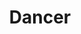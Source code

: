 ---
layout: quest-table
expansion: Job Quests
title: Dancer
permalink: /quests/jobs/dancer
links:
    next: /quests/role/shadowbringers/physical-dps
quests:
  - name: Shall We Dance
    level: 60
    rowId: 68785
    questId: LucKbb201_03249
    genre: Dancer Quests
    icon: '71140'
    issuer:
      location: Limsa Lominsa Lower Decks
      coords: (9.8, 12.0)
      name: eager Lominsan
    steps:
      - location: Limsa Lominsa Lower Decks
        coords: (8.9, 15.1)
        name: Speak with the troupe's dancer.
      - location: Limsa Lominsa Lower Decks
        coords: (8.9, 15.1)
        name: Wait for the show to begin.
      - location: Limsa Lominsa Lower Decks
        coords: (9.1, 15.1)
        name: Speak with Nashmeira.
    partQuestNo: 1
  - name: Gamboling for Gil
    level: 60
    rowId: 68786
    questId: LucKbb202_03250
    genre: Dancer Quests
    icon: '71140'
    issuer:
      location: Limsa Lominsa Lower Decks
      coords: (9.1, 15.1)
      name: Nashmeira
    steps:
      - location: Eastern La Noscea
        coords: (33.3, 30.6)
        name: Speak with Nashmeira at Costa del Sol.
      - location: Eastern La Noscea
        coords: (31.1, 30.4)
        name: Speak with Ranaa Mihgo.
      - location: Eastern La Noscea
        coords: (31.3, 30.6)
        name: Speak with Ranaa Mihgo again.
      - location: Eastern La Noscea
        coords: (31.1, 30.4)
        name: Speak with Nashmeira.
    soloDuty:
      levelSync: 60
      timeLimit: 30
      id: '188'
    partQuestNo: 2
  - name: "A Soir\xE9e in the Sultanate"
    level: 63
    rowId: 68787
    questId: LucKbb211_03251
    genre: Dancer Quests
    icon: '71140'
    issuer:
      location: Eastern La Noscea
      coords: (31.1, 30.4)
      name: Nashmeira
    steps:
      - location: Eastern La Noscea
        coords: (33.8, 30.6)
        name: Speak with Gegeruju.
      - location: Ul'dah - Steps of Nald
        coords: (12.2, 8.8)
        name: Speak with Nashmeira in Ul'dah.
      - location: Central Thanalan
        coords: (18.5, 27.2)
        name: Speak with Ranaa Mihgo near Stonesthrow.
      - location: Central Thanalan
        coords: (20.2, 27.8)
        name: Question the residents of Stonesthrow.
      - location: Central Thanalan
        coords: (18.4, 27.2)
        name: Wait at the designated location.
      - location: Central Thanalan
        coords: (20.2, 23.9)
        name: Chase after Ranaa Mihgo.
      - location: Central Thanalan
        coords: (20.0, 23.6)
        name: Rescue Ranaa Mihgo from her captors.
      - location: Ul'dah - Steps of Nald
        coords: (12.2, 8.8)
        name: Report to Nashmeira in Ul'dah.
    partQuestNo: 3
  - name: Dances with Duskwights
    level: 65
    rowId: 68788
    questId: LucKbb221_03252
    genre: Dancer Quests
    icon: '71140'
    issuer:
      location: Ul'dah - Steps of Nald
      coords: (12.2, 8.8)
      name: Nashmeira
    steps:
      - location: New Gridania
        coords: (10.1, 11.8)
        name: Speak with Nashmeira at the Adders' Nest in Gridania.
      - location: South Shroud
        coords: (17.8, 20.8)
        name: Speak with Nashmeira at Buscarron's Druthers.
      - location: South Shroud
        coords: (18.9, 19.2)
        name: Keep lookout for suspicious Duskwights in the Shroud.
      - location: South Shroud
        coords: (19.7, 19.2)
        name: Defeat the aetheric shadow.
      - location: South Shroud
        coords: (19.6, 19.0)
        name: Rescue Nashmeira.
      - location: New Gridania
        coords: (10.1, 11.4)
        name: Report to the officer at the Adders' Nest.
    partQuestNo: 4
  - name: High-steppin' in the Holy See
    level: 68
    rowId: 68789
    questId: LucKbb231_03253
    genre: Dancer Quests
    icon: '71140'
    issuer:
      location: New Gridania
      coords: (10.1, 11.8)
      name: Nashmeira
    steps:
      - location: Foundation
        coords: (11.1, 12.2)
        name: Speak with Ranaa Mihgo in Ishgard.
      - location: Foundation
        coords: (13.8, 11.2)
        name: Speak with Handeloup at the Congregation of Our Knights Most Heavenly.
      - location: Coerthas Central Highlands
        coords: (20.4, 16.9)
        name: Speak with Ranaa Mihgo at the Gates of Judgement.
      - location: Coerthas Central Highlands
        coords: (20.5, 16.7)
        name: Defeat the foreboding aethers.
      - location: Coerthas Central Highlands
        coords: (20.4, 16.9)
        name: Speak with Ranaa Mihgo.
      - location: New Gridania
        coords: (10.0, 11.8)
        name: Speak with Ranaa Mihgo in front of the Adders' Nest in Gridania.
    partQuestNo: 5
  - name: Save the Last Dance for Me
    level: 70
    rowId: 68790
    questId: LucKbb241_03254
    genre: Dancer Quests
    icon: '71140'
    issuer:
      location: New Gridania
      coords: (10.0, 11.8)
      name: Ranaa Mihgo
    steps:
      - location: The Peaks
        coords: (22.5, 6.2)
        name: Speak with Ranaa Mihgo in Ala Gannha.
      - location: The Peaks
        coords: (22.5, 6.2)
        name: Speak with Ranaa Mihgo again.
      - location: The Peaks
        coords: (22.9, 6.5)
        name: Speak with Ranaa Mihgo yet again.
      - location: The Peaks
        coords: (23.3, 6.6)
        name: Speak with Ranaa Mihgo once more.
      - location: Limsa Lominsa Lower Decks
        coords: (9.1, 15.2)
        name: Speak with Ranaa Mihgo in Limsa Lominsa.
    soloDuty:
      levelSync: 70
      timeLimit: 30
      id: '189'
    unlocks:
      - id: '15998'
        name: Technical Step
        icon: '3473'
        type: action
      - id: 2300
        name: No Friends of Mine I
        type: achievement
    partQuestNo: 6
  - name: Rising to the Occasion
    level: 80
    rowId: 68762
    questId: LucKbc017_03226
    genre: Dancer Quests
    icon: '71020'
    issuer:
      location: Limsa Lominsa Lower Decks
      coords: (9.1, 15.1)
      name: Nashmeira
    steps:
      - location: Middle La Noscea
        coords: (17.7, 19.9)
        name: Speak with Nashmeira in Summerford.
      - location: Middle La Noscea
        coords: (17.7, 19.9)
        name: Speak with Ranaa Mihgo.
      - location: Middle La Noscea
        coords: (17.7, 19.9)
        name: Speak with Ranaa Mihgo again.
      - location: Limsa Lominsa Lower Decks
        coords: (9.8, 12.1)
        name: Speak with Nashmeira in Limsa Lominsa.
      - location: Limsa Lominsa Lower Decks
        coords: (9.1, 15.2)
        name: Speak with Ranaa Mihgo.
    unlocks:
      - id: 2322
        name: No Friends of Mine II
        type: achievement
    partQuestNo: 7


---